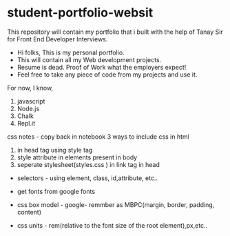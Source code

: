 # student-portfolio-websit

This repository will contain my portfolio that i built with the help of Tanay Sir for Front End Developer Interviews.

- Hi folks, This is my personal portfolio.
- This will contain all my Web development projects.
- Resume is dead. Proof of Work what the employers expect!
- Feel free to take any piece of code from my projects and use it.

For now, I know,

1. javascript
2. Node.js
3. Chalk
4. Repl.it

css notes - copy back in notebook
3 ways to include css in html

1. in head tag using style tag
2. style attribute in elements present in body
3. seperate stylesheet(styles.css ) in link tag in head

- selectors - using element, class, id,attribute, etc..

- get fonts from google fonts

- css box model - google- remmber as MBPC(margin, border, padding, content)

- css units - rem(relative to the font size of the root element),px,etc..
